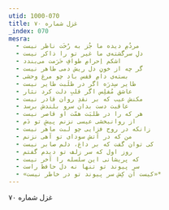 ```yaml
---
utid: 1000-070
title: غزل شماره ۷۰
_index: 070
mesra:
  - مردُمِ دیده ما جُز به رُخَت ناظر نیست
  - دلِ سرگشته‌ی ما غیر تو را ذاکر نیست
  - اشکم اِحرامِ طوافِ حَرَمت می‌بندد
  - گر چه از خونِ دل ریش دمی طاهر نیست
  - بسته‌ی دامِ قفس باد چو مرغ وحشی
  - طایر سِدرَه اگر در طلَبت طایر نیست
  - عاشق مُفلِس اگر قلبِ دلت کرد نثار
  - مکنش عیب که بر نقدِ روان قادر نیست
  - عاقبت دست بدان سرو بلندش برسد
  - هر که را در طلبَت همّت او قاصر نیست
  - از روانبخشی عیسی نزنم پیشِ تو دَم
  - زانکه در روح فزایی چو لبت ماهر نیست
  - من که در آتش سودای تو آهی نزنم
  - کی توان گفت که بر داغ، دلم صابر نیست
  - روز اول که سر زلف تو دیدم گفتم
  - که پریشانی این سلسله را آخر نیست
  - سر پیوند تو تنها نه دل حافظ راست
  - «کیست آن کِش سر پیوند تو در خاطر نیست»*
---
```

غزل شماره ۷۰
